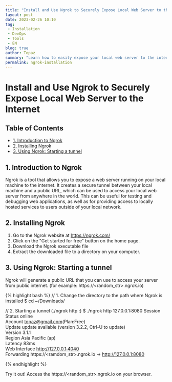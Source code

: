 ```yaml
---
title: "Install and Use Ngrok to Securely Expose Local Web Server to the Internet"
layout: post
date: 2023-02-26 10:10
tag:
 - Installation
 - DevOps
 - Tools
 - EN
blog: true
author: Topaz
summary: "Learn how to easily expose your local web server to the internet using Ngrok, a free, easy-to-use tool that creates a secure public URL for your localhost server."
permalink: ngrok-installation
---
```

<h1 class="title"> Install and Use Ngrok to Securely Expose Local Web Server to the Internet </h1>


<h2> Table of Contents </h2>

- [1. Introduction to Ngrok](#c1)
- [2. Installing Ngrok](#c2)
- [3. Using Ngrok: Starting a tunnel](#c3)

<h2 id="c1" > 1. Introduction to Ngrok </h2>

Ngrok is a tool that allows you to expose a web server running on your local machine to the internet. It creates a secure tunnel between your local machine and a public URL, which can be used to access your local web server from anywhere in the world. This can be useful for testing and debugging web applications, as well as for providing access to locally hosted services to users outside of your local network.

<h2 id="c2"> 2. Installing Ngrok </h2>

1. Go to the Ngrok website at https://ngrok.com/
2. Click on the "Get started for free" button on the home page.
3. Download the Ngrok executable file
4. Extract the downloaded file to a directory on your computer.


<h2 id="c3"> 3. Using Ngrok: Starting a tunnel </h2>

Ngrok will generate a public URL that you can use to access your server from public internet. (for example: https://<random_str>.ngrok.io)

{% highlight bash %}
// 1. Change the directory to the path where Ngrok is installed
$ cd ~/Downloads/

// 2. Starting a tunnel (./ngrok http <Local Ip>:<Port of Server need to expose>)
$ ./ngrok http 127.0.0.1:8080
 Session Status                online                                                                                                 
 Account                       topaz@gmail.com(Plan:Free)                                                                       
 Update                        update available (version 3.2.2, Ctrl-U to update)                                                     
 Version                       3.1.1                                                                                                  
 Region                        Asia Pacific (ap)                                                                                      
 Latency                       83ms                                                                                                   
 Web Interface                 http://127.0.0.1:4040                                                                                  
 Forwarding                    https://<ramdom_str>.ngrok.io -> http://127.0.0.1:8080

{% endhighlight %}

Try it out! Access the https://<random_str>.ngrok.io on your browser.
